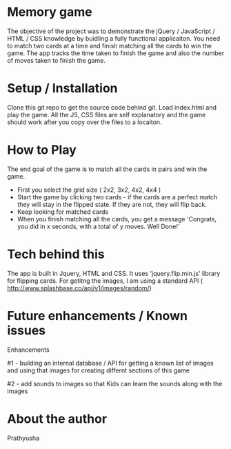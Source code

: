 # Memory game 

The objective of the project was to demonstrate the jQuery / JavaScript / HTML / CSS knowledge by buidling a fully functional applicaiton. You need to match two cards at a time and finish matching all the cards to win the game. The app tracks the time taken to finish the game and also the number of moves taken to finish the game.

# Setup / Installation

Clone this git repo to get the source code behind git. Load index.html and play the game.
All the JS, CSS files are self explanatory and the game should work after you copy over the files to a locaiton.

# How to Play

The end goal of the game is to match all the cards in pairs and win the game.

 - First you select the grid size ( 2x2, 3x2, 4x2, 4x4 )
 - Start the game by clicking two cards - if the cards are a perfect match they will stay in the flipped state. If they are not, they will flip back.
 - Keep looking for matched cards
 - When you finish matching all the cards, you get a message 'Congrats, you did in x seconds, with a total of y moves. Well Done!'


# Tech behind this
The app is built in Jquery, HTML and CSS. It uses 'jquery.flip.min.js' library for flipping cards. For getitng the images, I am using a standard API ( http://www.splashbase.co/api/v1/images/random/)

# Future enhancements / Known issues

Enhancements

#1 - building an internal database / API for getting a known list of images and using that images for creating differnt sections of this game

#2 - add sounds to images so that Kids can learn the sounds along with the images


# About the author

Prathyusha
